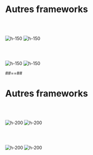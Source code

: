 <!-- .slide: class="flex-row" -->

# Autres frameworks

<br><br>

![h-150](./assets/images/hapi.svg)
![h-150](./assets/images/koa.svg)

<br><br>

![h-150](./assets/images/restify.svg)
![h-150](./assets/images/fastify.svg)

##==##
<!-- .slide: class="flex-row" -->

# Autres frameworks

<br><br>

![h-200](./assets/images/nest.svg)
![h-200](./assets/images/loopback-io.svg)

<br><br>

![h-200](./assets/images/sails.svg)
![h-200](./assets/images/kraken.svg)